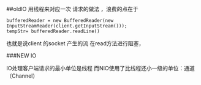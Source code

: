 ##oldIO
用线程来对应一次 请求的做法 ，浪费的点在于
```apple js
bufferedReader = new BufferedReader(new InputStreamReader(client.getInputStream())); 
tempStr= bufferedReader.readLine()

```
也就是说client 的socket 产生的流 在read方法进行阻塞，





###NEW IO
 
IO处理客户端请求的最小单位是线程
而NIO使用了比线程还小一级的单位：通道（Channel）